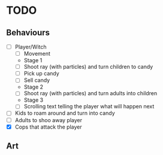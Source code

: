 # TODO

## Behaviours

- [ ] Player/Witch
  - [ ] Movement
  - Stage 1
  - [ ] Shoot ray (with particles) and turn children to candy
  - [ ] Pick up candy
  - [ ] Sell candy
  - Stage 2
  - [ ] Shoot ray (with particles) and turn adults into children
  - Stage 3
  - [ ] Scrolling text telling the player what will happen next
- [ ] Kids to roam around and turn into candy
- [ ] Adults to shoo away player
- [x] Cops that attack the player

## Art

